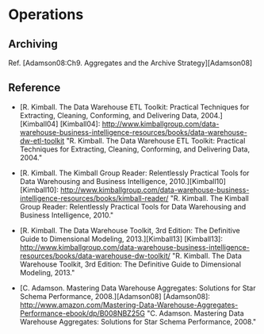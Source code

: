 Operations
==================

## Archiving 

Ref. [Adamson08:Ch9. Aggregates and the Archive Strategy][Adamson08]

## Reference

- [R. Kimball. The Data Warehouse ETL Toolkit: Practical Techniques for Extracting, Cleaning, Conforming, and Delivering Data, 2004.][Kimball04]
[Kimball04]: http://www.kimballgroup.com/data-warehouse-business-intelligence-resources/books/data-warehouse-dw-etl-toolkit "R. Kimball. The Data Warehouse ETL Toolkit: Practical Techniques for Extracting, Cleaning, Conforming, and Delivering Data, 2004."

- [R. Kimball. The Kimball Group Reader: Relentlessly Practical Tools for Data Warehousing and Business Intelligence, 2010.][Kimball10]
[Kimball10]: http://www.kimballgroup.com/data-warehouse-business-intelligence-resources/books/kimball-reader/ "R. Kimball. The Kimball Group Reader: Relentlessly Practical Tools for Data Warehousing and Business Intelligence, 2010."

- [R. Kimball. The Data Warehouse Toolkit, 3rd Edition: The Definitive Guide to Dimensional Modeling, 2013.][Kimball13]
[Kimball13]: http://www.kimballgroup.com/data-warehouse-business-intelligence-resources/books/data-warehouse-dw-toolkit/ "R. Kimball. The Data Warehouse Toolkit, 3rd Edition: The Definitive Guide to Dimensional Modeling, 2013."

- [C. Adamson. Mastering Data Warehouse Aggregates: Solutions for Star Schema Performance, 2008.][Adamson08]
[Adamson08]: http://www.amazon.com/Mastering-Data-Warehouse-Aggregates-Performance-ebook/dp/B008NBZ25G "C. Adamson. Mastering Data Warehouse Aggregates: Solutions for Star Schema Performance, 2008."

